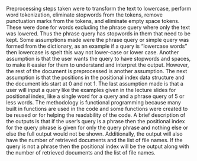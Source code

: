 Preprocessing steps taken were to transform the text to lowercase, perform word tokenization, eliminate stopwords from the tokens, remove punctuation marks from the tokens, and eliminate empty space tokens. These were done for words excluding the phrase query where only the text was lowered. Thus the phrase query has stopwords in them that need to be kept. Some assumptions made were the phrase query or simple query was formed from the dictionary, as an example if a query is “lowercase words” then lowercase is spelt this way not lower-case or lower case. Another assumption is that the user wants the query to have stopwords and spaces, to make it easier for them to understand and interpret the output. However, the rest of the document is preprocessed is another assumption. The next assumption is that the positions in the positional index data structure and the document ids start at 0 and not 1. The last assumption made is that a user will input a query like the examples given in the lecture slides for positional index, like a single word for a query and a phrase query of 5 or less words. The methodology is functional programming because many built in functions are used in the code and some functions were created to be reused or for helping the readability of the code. A brief description of the outputs is that if the user’s query is a phrase then the positional index for the query phrase is given for only the query phrase and nothing else or else the full output would not be shown. Additionally, the output will also have the number of retrieved documents and the list of file names. If the query is not a phrase then the positional index will be the output along with the number of retrieved documents and the list of file names.
